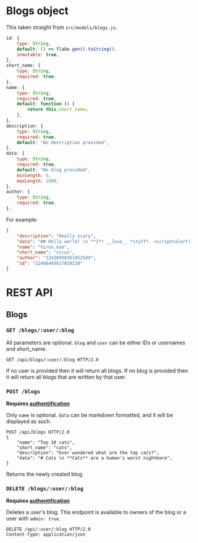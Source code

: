 # Blogs object

This taken straight from `src/models/blogs.js`.

```js
id: {
	type: String,
	default: () => flake.gen().toString(),
	inmutable: true,
},
short_name: {
	type: String,
	required: true,
},
name: {
	type: String,
	required: true,
	default: function () {
		return this.short_name;
	},
},
description: {
	type: String,
	required: true,
	default: "No description provided",
},
data: {
	type: String,
	required: true,
	default: "No blog provided",
	minlength: 5,
	maxLength: 1000,
},
author: {
	type: String,
	required: true,
},
```

For example:

```json
{
	"description": "Really scary",
	"data": "## Hello world! \n **I** __love__ *stuff*. <script>alert(1)</script>",
	"name": "Virus.exe",
	"short_name": "virus",
	"author": "12438958361452544",
	"id": "12486445617029120"
}
```

# REST API

## Blogs

### `GET /blogs/:user/:blog`

All parameters are optional.
`blog` and `user` can be either IDs or usernames and short_name.

```http
GET /api/blogs/:user/:blog HTTP/2.0
```

If no user is provided then it will return all blogs.
If no blog is provided then it will return all blogs that are written by that user.

### `POST /blogs`

**Requires [authentification](../auth)**

Only `name` is optional.
`data` can be markdown formatted, and it will be displayed as such.

```http
POST /api/blogs HTTP/2.0
{
	"name": "Top 10 cats",
	"short_name": "cats",
	"description": "Ever wondered what are the top cats?",
	"data": "# Cats \n **Cats** are a human's worst nightmare",
}
```

Returns the newly created blog.

### `DELETE /blogs/:user/:blog`

**Requires [authentification](../auth)**

Deletes a user's blog. This endpoint is available to owners of the blog or a user with `admin: true`.

```http
DELETE /api/:user/:blog HTTP/2.0
Content-Type: application/json
```
